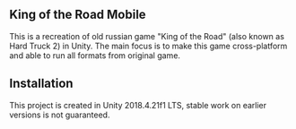 ## King of the Road Mobile

This is a recreation of old russian game "King of the Road" (also known as Hard Truck 2) in Unity.
The main focus is to make this game cross-platform and able to run all formats from original game.

## Installation

This project is created in Unity 2018.4.21f1 LTS, stable work on earlier versions is not guaranteed.
